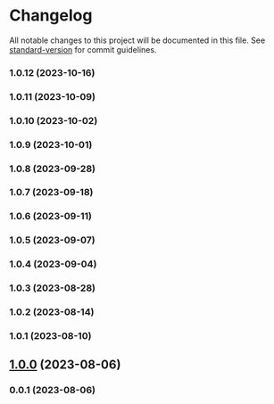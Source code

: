 # Changelog

All notable changes to this project will be documented in this file. See [standard-version](https://github.com/conventional-changelog/standard-version) for commit guidelines.

### 1.0.12 (2023-10-16)

### 1.0.11 (2023-10-09)

### 1.0.10 (2023-10-02)

### 1.0.9 (2023-10-01)

### 1.0.8 (2023-09-28)

### 1.0.7 (2023-09-18)

### 1.0.6 (2023-09-11)

### 1.0.5 (2023-09-07)

### 1.0.4 (2023-09-04)

### 1.0.3 (2023-08-28)

### 1.0.2 (2023-08-14)

### 1.0.1 (2023-08-10)

## [1.0.0](https://github.com/Kikobeats/top-crawler-agents/compare/v0.0.1...v1.0.0) (2023-08-06)

### 0.0.1 (2023-08-06)
